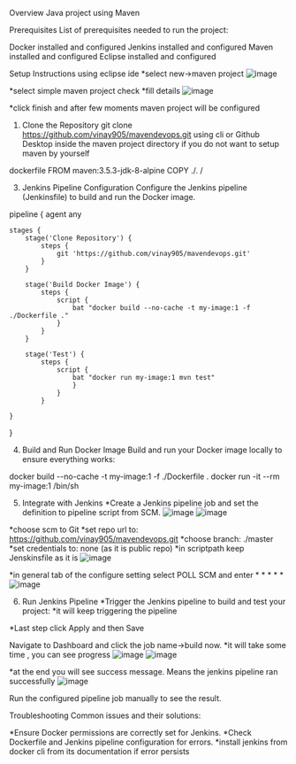 Overview
Java project using Maven

Prerequisites
List of prerequisites needed to run the project:

Docker installed and configured
Jenkins installed and configured
Maven installed and configured 
Eclipse installed and configured

Setup Instructions
using eclipse ide 
*select new->maven project 
![image](https://github.com/user-attachments/assets/61350b64-438d-4c6a-86cf-73b8a880d533)

*select simple maven project check
*fill details
![image](https://github.com/user-attachments/assets/d10a62ac-a432-428c-9802-69519dce6cf0)

*click finish
and after few moments maven project will be configured 

1. Clone the Repository
git clone https://github.com/vinay905/mavendevops.git using cli or Github Desktop
inside the maven project directory if you do not want to setup maven by yourself

dockerfile
FROM maven:3.5.3-jdk-8-alpine
COPY ./. /


3. Jenkins Pipeline Configuration
Configure the Jenkins pipeline (Jenkinsfile) to build and run the Docker image.

pipeline {
    agent any

    stages {  
        stage('Clone Repository') {
            steps {
                git 'https://github.com/vinay905/mavendevops.git'
            }
        }

        stage('Build Docker Image') {
            steps {
                script {
                    bat "docker build --no-cache -t my-image:1 -f ./Dockerfile ."
                }
            }
        }

        stage('Test') {
            steps {
                script {
                    bat "docker run my-image:1 mvn test"
                    }
                }
            }
        
    }    
}

4. Build and Run Docker Image
Build and run your Docker image locally to ensure everything works:

docker build --no-cache -t my-image:1 -f ./Dockerfile .
docker run -it --rm my-image:1 /bin/sh


5. Integrate with Jenkins
*Create a Jenkins pipeline job and set the definition to pipeline script from SCM.
![image](https://github.com/user-attachments/assets/1c1c2c96-2a3b-404d-98c7-aa9cb4baf697)     ![image](https://github.com/user-attachments/assets/a59f48b9-a25f-49c3-b282-f8af8cb76870)


*choose scm to Git
*set repo url to: https://github.com/vinay905/mavendevops.git
*choose branch: ./master
*set credentials to: none (as it is public repo)
*in scriptpath keep Jenskinsfile as it is
![image](https://github.com/user-attachments/assets/9b3a6741-cecc-4fbb-94d3-2c47a3ee1b89)


*in general tab of the configure setting select POLL SCM and enter * * * * *
![image](https://github.com/user-attachments/assets/d9614487-d083-46ec-8d18-44e65888dba8)

6. Run Jenkins Pipeline
*Trigger the Jenkins pipeline to build and test your project:
*it will keep triggering the pipeline  

*Last step click Apply and then Save

Navigate to Dashboard and click the job name->build now.
*it will take some time , you can see progress
![image](https://github.com/user-attachments/assets/07ed6e38-afec-4b1a-b05a-1203f4043a23)
![image](https://github.com/user-attachments/assets/11a12351-2d0f-4625-924d-4279f5b3c804)

*at the end you will see success message. Means the jenkins pipeline ran successfully
![image](https://github.com/user-attachments/assets/79fdfd86-ad40-4a93-a1b3-1e8dad998ba7)

Run the configured pipeline job manually to see the result.

Troubleshooting
Common issues and their solutions:

*Ensure Docker permissions are correctly set for Jenkins.
*Check Dockerfile and Jenkins pipeline configuration for errors.
*install jenkins from docker cli from its documentation if error persists
